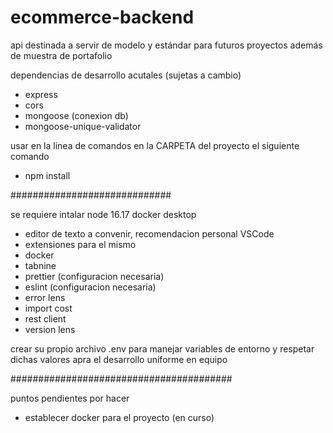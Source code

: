 # ecommerce-backend
api destinada a servir de modelo y estándar para futuros proyectos además de muestra de portafolio


dependencias de desarrollo acutales (sujetas a cambio)
- express
- cors
- mongoose (conexion db)
- mongoose-unique-validator

usar en la linea de comandos en la CARPETA del proyecto el siguiente comando
- npm install

#############################

se requiere intalar node 16.17
docker desktop


- editor de texto a convenir, recomendacion personal VSCode
- extensiones para el mismo
- docker
- tabnine
- prettier (configuracion necesaria)
- eslint (configuracion necesaria)
- error lens
- import cost
- rest client
- version lens

crear su propio archivo .env para manejar variables de entorno y respetar dichas valores apra el desarrollo uniforme en equipo

########################################

puntos pendientes por hacer
- establecer docker para el proyecto (en curso)
